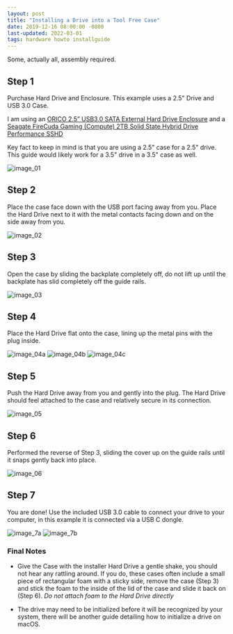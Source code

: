 ```yaml
---
layout: post
title: "Installing a Drive into a Tool Free Case"
date: 2019-12-16 08:00:00 -0800
last-updated: 2022-03-01
tags: hardware howto installguide
---
```


Some, actually all, assembly required.

## Step 1

Purchase Hard Drive and Enclosure. This example uses a 2.5" Drive and USB 3.0 Case.

I am using an [ORICO 2.5” USB3.0 SATA External Hard Drive Enclosure][enclosure-link] and a [Seagate FireCuda Gaming (Compute) 2TB Solid State Hybrid Drive Performance SSHD][sshd-link]

Key fact to keep in mind is that you are using a 2.5" case for a 2.5" drive. This guide would likely work for a 3.5" drive in a 3.5" case as well.

![image_01](https://i.imgur.com/cTq4kHD.jpg)

## Step 2

Place the case face down with the USB port facing away from you. Place the Hard Drive next to it with the metal contacts facing down and on the side away from you.

![image_02](https://i.imgur.com/JRQaz5w.jpg)

## Step 3

Open the case by sliding the backplate completely off, do not lift up until the backplate has slid completely off the guide rails.

![image_03](https://i.imgur.com/1diXH3k.jpg)

## Step 4

Place the Hard Drive flat onto the case, lining up the metal pins with the plug inside.

![image_04a](https://i.imgur.com/JkXMx0X.jpg)
![image_04b](https://i.imgur.com/B7PM6T5.jpg)
![image_04c](https://i.imgur.com/kWfrr0M.jpg)

## Step 5

Push the Hard Drive away from you and gently into the plug. The Hard Drive should feel attached to the case and relatively secure in its connection.

![image_05](https://i.imgur.com/rMQYhGh.jpg)

## Step 6

Performed the reverse of Step 3, sliding the cover up on the guide rails until it snaps gently back into place.

![image_06](https://i.imgur.com/tCZvphF.jpg)

## Step 7

You are done! Use the included USB 3.0 cable to connect your drive to your computer, in this example it is connected via a USB C dongle.

![image_7a](https://i.imgur.com/5mDzhDp.jpg)
![image_7b](https://i.imgur.com/ulVRrqU.jpg)

### Final Notes

- Give the Case with the installer Hard Drive a gentle shake, you should not hear any rattling around. If you do, these cases often include a small piece of rectangular foam with a sticky side, remove the case (Step 3) and stick the foam to the inside of the lid of the case and slide it back on (Step 6). _Do not attach foam to the Hard Drive directly_

- The drive may need to be initialized before it will be recognized by your system, there will be another guide detailing how to initialize a drive on macOS.

[enclosure-link]: https://www.amazon.com/dp/B00B0RD2RA
[sshd-link]: https://www.amazon.com/dp/B01M1NHCZT
